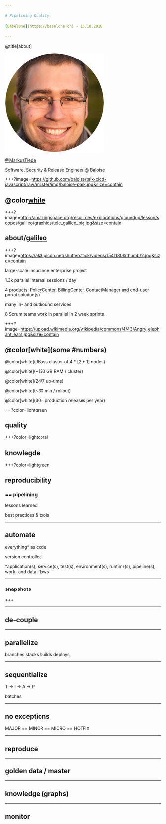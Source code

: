 ```yaml
---

# Pipelining Quality

[BaselOne](https://baselone.ch) - 16.10.2018

---
```

@title[about]
 
![me](https://github.com/MarkusTiede/about/raw/master/img/me-circle.png)

[@MarkusTiede](https://twitter.com/markustiede)

Software, Security & Release Engineer @ [Baloise](https://www.baloise.com)

+++?image=https://github.com/baloise/talk-cicd-javascript/raw/master/img/baloise-park.jpg&size=contain

## @color[white](about/[baloise](https://www.baloise.com))

+++?image=http://amazingspace.org/resources/explorations/groundup/lesson/scopes/galileo/graphics/tele_galileo_big.jpg&size=contain

## about/[galileo](https://www.guidewire.com/about-us/news-and-events/press-releases/20160912/basler-versicherung-extends-guidewire-products)

+++?image=https://ak8.picdn.net/shutterstock/videos/15411808/thumb/2.jpg&size=contain

large-scale insurance enterprise project

1.3k parallel internal sessions / day

4 products: PolicyCenter, BillingCenter, ContactManager and end-user portal solution(s)

many in- and outbound services

8 Scrum teams work in parallel in 2 week sprints

+++?image=https://upload.wikimedia.org/wikipedia/commons/4/43/Angry_elephant_ears.jpg&size=contain

## @color[white](some #numbers)
@color[white](JBoss cluster of 4 * [2 + 1] nodes)

@color[white](~150 GB RAM / cluster)

@color[white](24/7 up-time)

@color[white](~30 min / rollout)

@color[white](30+ production releases per year)

---?color=lightgreen

## quality

+++?color=lightcoral

## knowlegde

+++?color=lightgreen

## reproducibility
### == pipelining

lessons learned

best practices & tools

---

## automate
everything* as code

version controlled

*application(s), service(s), test(s), environment(s), runtime(s), pipeline(s), work- and data-flows

---

### snapshots

+++

<canvas data-chart="line">
<!-- 
{
 "data": {
  "labels": ["Mo"," Tu"," We"," Th"," Fr", "Mo"," Tu"," We"," Th"," Fr"],
  "datasets": [
   {
    "data":[0, 15,25,35,45,55,65,75,85,95],
    "label":"App1","backgroundColor":"rgba(20,220,220,.6)"
   },
   {
    "data":[0, 10,20,30,40,50,60,70,80,90],
    "label":"App2","backgroundColor":"rgba(220,120,120,.6)"
   },
   {
    "data":[0, 5,15,25,35,45,55,65,75,85],
    "label":"App3","backgroundColor":"rgba(135,206,250,.6)"
   }
  ]
 }, 
 "options": { "responsive": "true" }
}
-->
</canvas>

---

## de-couple

---

## parallelize

branches
stacks
builds
deploys

---

## sequentialize

T -> I -> A -> P

batches

---

## no exceptions

MAJOR == MINOR == MICRO == HOTFIX

---

## reproduce

---

## golden data / master

---

## knowledge (graphs)

---

## monitor
